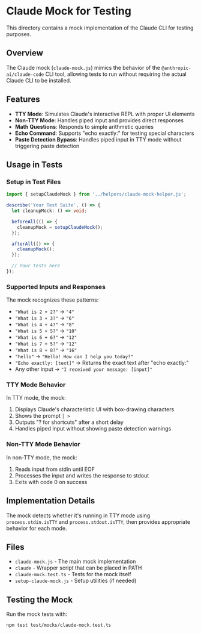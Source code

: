 # Claude Mock for Testing

This directory contains a mock implementation of the Claude CLI for testing purposes.

## Overview

The Claude mock (`claude-mock.js`) mimics the behavior of the `@anthropic-ai/claude-code` CLI tool, allowing tests to run without requiring the actual Claude CLI to be installed.

## Features

- **TTY Mode**: Simulates Claude's interactive REPL with proper UI elements
- **Non-TTY Mode**: Handles piped input and provides direct responses
- **Math Questions**: Responds to simple arithmetic queries
- **Echo Command**: Supports "echo exactly:" for testing special characters
- **Paste Detection Bypass**: Handles piped input in TTY mode without triggering paste detection

## Usage in Tests

### Setup in Test Files

```typescript
import { setupClaudeMock } from '../helpers/claude-mock-helper.js';

describe('Your Test Suite', () => {
  let cleanupMock: () => void;

  beforeAll(() => {
    cleanupMock = setupClaudeMock();
  });

  afterAll(() => {
    cleanupMock();
  });

  // Your tests here
});
```

### Supported Inputs and Responses

The mock recognizes these patterns:

- `"What is 2 + 2?"` → `"4"`
- `"What is 3 + 3?"` → `"6"`
- `"What is 4 + 4?"` → `"8"`
- `"What is 5 + 5?"` → `"10"`
- `"What is 6 + 6?"` → `"12"`
- `"What is 7 + 5?"` → `"12"`
- `"What is 8 + 8?"` → `"16"`
- `"hello"` → `"Hello! How can I help you today?"`
- `"Echo exactly: [text]"` → Returns the exact text after "echo exactly:"
- Any other input → `"I received your message: [input]"`

### TTY Mode Behavior

In TTY mode, the mock:
1. Displays Claude's characteristic UI with box-drawing characters
2. Shows the prompt `│ > `
3. Outputs "? for shortcuts" after a short delay
4. Handles piped input without showing paste detection warnings

### Non-TTY Mode Behavior

In non-TTY mode, the mock:
1. Reads input from stdin until EOF
2. Processes the input and writes the response to stdout
3. Exits with code 0 on success

## Implementation Details

The mock detects whether it's running in TTY mode using `process.stdin.isTTY` and `process.stdout.isTTY`, then provides appropriate behavior for each mode.

## Files

- `claude-mock.js` - The main mock implementation
- `claude` - Wrapper script that can be placed in PATH
- `claude-mock.test.ts` - Tests for the mock itself
- `setup-claude-mock.js` - Setup utilities (if needed)

## Testing the Mock

Run the mock tests with:

```bash
npm test test/mocks/claude-mock.test.ts
```